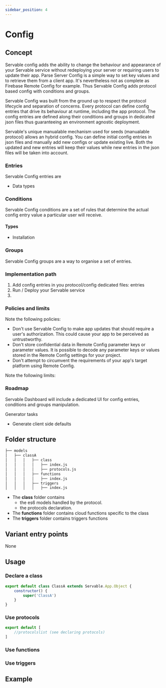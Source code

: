 ```yaml
---
sidebar_position: 4
---
```


# Config

## Concept
Servable config adds the ability to change the behaviour and appearance of your Servable service without  redeploying your server or requiring users to update their app. 
Parse Server Config is a simple way to set key values and to retrieve them from a client app. It's nevertheless not as complete as Firebase Remote Config for example. Thus Servable Config adds protocol based config with conditions and groups.

Servable Config was built from the ground up to respect the protocol lifecycle and separation of concerns. Every protocol can define config entries that drive its behaviour at runtime, including the app protocol. The config entries are defined along their conditions and groups in dedicated json files thus guaranteeing an environment agnostic deployment.

Servable's unique manualable mechanism used for seeds (manualable protocol) allows an hybrid config. You can define initial config entries in json files and manually add new configs or update existing live. Both the updated and new entries will keep their values while new entries in the json files will be taken into account.

### Entries

Servable Config entries are 
- Data types

### Conditions

Servable Config conditions are a set of rules that determine the actual config entry value a particular user will receive.

#### Types
- Installation


### Groups
Servable Config groups are a way to organise a set of entries.


### Implementation path

1. Add config entries in you protocol/config dedicated files: entries
2. Run / Deploy your Servable service
3. 

### Policies and limits

Note the following policies:

- Don't use Servable Config to make app updates that should require a user's authorization. This could cause your app to be perceived as untrustworthy.
- Don't store confidential data in Remote Config parameter keys or parameter values. It is possible to decode any parameter keys or values stored in the Remote Config settings for your project.
- Don't attempt to circumvent the requirements of your app's target platform using Remote Config.

Note the following limits:



### Roadmap

Servable Dashboard will include a dedicated UI for config entries, conditions and groups manipulation.



Generator tasks
- Generate client side defaults

## Folder structure

```bash
├── models
│   ├── classA
│   │   │   ├── class
│   │   │   │   ├── index.js
│   │   │   │   ├── protocols.js
│   │   │   ├── functions
│   │   │   │   ├── index.js
│   │   │   ├── triggers
│   │   │   │   ├── index.js
```

- The **class** folder contains 
    - the es6 models handled by the protocol.
    - the protocols declaration.
- The **functions** folder contains cloud functions specific to the class
- The **triggers** folder contains triggers functions

## Variant entry points
None

## Usage
### Declare a class

```js
export default class ClassA extends Servable.App.Object {
    constructor() {
        super('ClassA')
    }
}
```
### Use protocols
```js
export default [
    //protocolslist (see declaring protocols)
]
```

### Use functions
### Use triggers

## Example